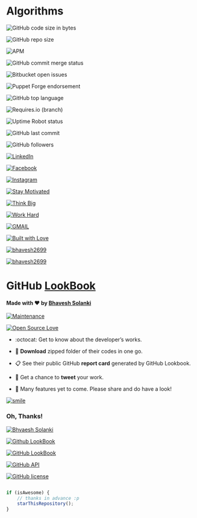 # Algorithms
![GitHub code size in bytes](https://img.shields.io/github/languages/code-size/bhavesh2699/Algorithms?style=plastic)  

![GitHub repo size](https://img.shields.io/github/repo-size/bhavesh2699/Algorithms?style=plastic) 

![APM](https://img.shields.io/apm/l/npm) 

![GitHub commit merge status](https://img.shields.io/github/commit-status/badges/shields/master/5d4ab86b1b5ddfb3c4a70a70bd19932c52603b8c) 

![Bitbucket open issues](https://img.shields.io/bitbucket/issues-raw/bhavesh2699/Algorithms)   

![Puppet Forge endorsement](https://img.shields.io/puppetforge/e/camptocamp/openssl)  

![GitHub top language](https://img.shields.io/github/languages/top/bhavesh2699/Algorithms?label=c%2B%2B&logo=100)  

![Requires.io (branch)](https://img.shields.io/requires/github/celery/celery/master) 

![Uptime Robot status](https://img.shields.io/uptimerobot/status/m778918918-3e92c097147760ee39d02d36) 

![GitHub last commit](https://img.shields.io/github/last-commit/bhavesh2699/Algorithms)

![GitHub followers](https://img.shields.io/github/followers/bhavesh2699?style=social)
  
[![LinkedIn](https://img.shields.io/static/v1.svg?label=connect&message=@bhavesh2699&color=success&logo=linkedin&style=flat&logoColor=white&colorA=blue)](https://www.linkedin.com/in/bhavesh-solanki-02884717a) 

[![Facebook](https://img.shields.io/static/v1.svg?label=follow&message=@bhavesh.solanki&color=9cf&logo=facebook&style=flat&logoColor=white&colorA=informational)](https://www.facebook.com/bhavesh.solanki.3781995)  

[![Instagram](https://img.shields.io/static/v1.svg?label=follow&message=@bhavesh26.dj&color=grey&logo=instagram&style=flat&logoColor=white&colorA=critical)](https://www.instagram.com/bhavesh26.dj/)   

[![Stay Motivated](https://img.shields.io/badge/Stay-Motivated-teal.svg?style=for-the-badge)](https://github.com/bhavesh2699) 

[![Think Big](https://img.shields.io/badge/Think-Big-orange.svg?style=for-the-badge)](https://github.com/bhavesh2699)

[![Work Hard](https://img.shields.io/badge/Work-Hard-blue.svg?style=for-the-badge)](https://github.com/bhavesh2699)

[![GMAIL](https://img.shields.io/static/v1.svg?label=send&message=bs1852985@gmail.com&color=red&logo=gmail&style=social)](https://www.github.com/bhavesh2699)

[![Built with Love](https://forthebadge.com/images/badges/built-with-love.svg)](https://github.com/bhavesh2699)

[![bhavesh2699](https://forthebadge.com/images/badges/makes-people-smile.svg)](https://github.com/bhavesh2699)

[![bhavesh2699](https://forthebadge.com/images/badges/powered-by-oxygen.svg)](https://github.com/bhavesh2699)
 
 # GitHub [LookBook](http://githublookbook.com/)

#### Made with :heart: by [Bhavesh Solanki](https://www.linkedin.com/in/bhavesh-solanki-02884717a)

[![Maintenance](https://img.shields.io/maintenance/yes/2019.svg?logo=npm&style=social)](https://github.com/bhavesh2699)


[![Open Source Love](https://badges.frapsoft.com/os/v1/open-source.svg?v=103)](https://github.com/bhavesh2699)


- :octocat: Get to know about the developer’s works.
 
- :file_folder: **Download** zipped folder of their codes in one go.
 
- :clipboard: See their public GitHub **report card** generated by GitHub Lookbook.
 
- :rocket: Get a chance to **tweet** your work.
 
- :construction: Many features yet to come. Please share and do have a look!

[![smile](https://forthebadge.com/images/badges/makes-people-smile.svg)](http://githublookbook.com/)

### Oh, Thanks!

[![Bhvaesh Solanki](https://img.shields.io/badge/Thank-You-orange.svg?style=for-the-badge)](http://githublookbook.com/about)

[![Github LookBook](https://img.shields.io/badge/GitHub-LookBook-red.svg?style=for-the-badge&logo=github)](http://githublookbook.com)


[![GitHub LookBook](https://img.shields.io/badge/GitHub-LookBook-blue.svg?style=flat&logo=github)](http://githublookbook.com/)

[![GitHub API](https://img.shields.io/badge/GitHub-API-teal.svg?style=flat&logo=github)](https://developer.github.com/v3/)

[![GitHub license](https://img.shields.io/github/license/vinitshahdeo/GitHub-LookBook.svg?style=flat&logo=github)](https://github.com/vinitshahdeo/GitHub-LookBook/blob/master/LICENSE)

```javascript

if (isAwesome) {
    // thanks in advance :p
    starThisRepository();
}

```
